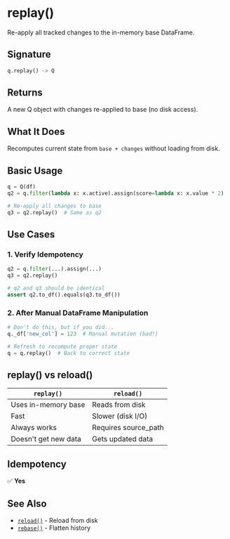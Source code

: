 # replay()

Re-apply all tracked changes to the in-memory base DataFrame.

## Signature

```python
q.replay() -> Q
```

## Returns

A new Q object with changes re-applied to base (no disk access).

## What It Does

Recomputes current state from `base + changes` without loading from disk.

## Basic Usage

```python
q = Q(df)
q2 = q.filter(lambda x: x.active).assign(score=lambda x: x.value * 2)

# Re-apply all changes to base
q3 = q2.replay()  # Same as q2
```

## Use Cases

### 1. Verify Idempotency

```python
q2 = q.filter(...).assign(...)
q3 = q2.replay()

# q2 and q3 should be identical
assert q2.to_df().equals(q3.to_df())
```

### 2. After Manual DataFrame Manipulation

```python
# Don't do this, but if you did...
q._df['new_col'] = 123  # Manual mutation (bad!)

# Refresh to recompute proper state
q = q.replay()  # Back to correct state
```

## replay() vs reload()

| `replay()` | `reload()` |
|-------------|------------|
| Uses in-memory base | Reads from disk |
| Fast | Slower (disk I/O) |
| Always works | Requires source_path |
| Doesn't get new data | Gets updated data |

## Idempotency

✅ **Yes**

## See Also

- [`reload()`](reload.md) - Reload from disk
- [`rebase()`](rebase.md) - Flatten history
